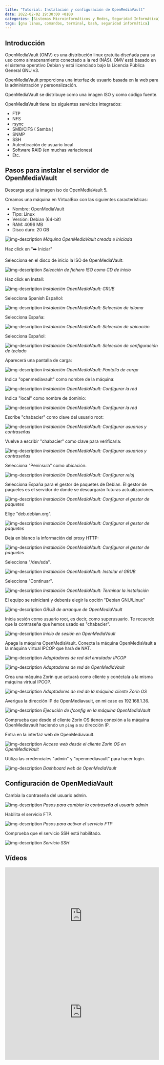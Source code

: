 ```yaml
---
title: "Tutorial: Instalación y configuración de OpenMediaVault"
date: 2022-02-02 19:30:00 +0100
categories: [Sistemas Microinformáticos y Redes, Seguridad Informática]
tags: [gnu linux, comandos, terminal, bash, seguridad informática]
---
```


## Introducción

OpenMediaVault (OMV) es una distribución linux gratuita diseñada para su uso como almacenamiento conectado a la red (NAS). OMV está basado en el sistema operativo Debian y está licenciado bajo la Licencia Pública General GNU v3.

OpenMediaVault proporciona una interfaz de usuario basada en la web para la administración y personalización.

OpenMediaVault se distribuye como una imagen ISO y como código fuente.

OpenMediaVault tiene los siguientes servicios integrados: 

- FTP
- NFS
- rsync
- SMB/CIFS ( Samba )
- SNMP
- SSH
- Autenticación de usuario local
- Software RAID (en muchas variaciones)
- Etc.

## Pasos para instalar el servidor de OpenMediaVault

Descarga [aquí](https://www.openmediavault.org/?page_id=77) la imagen iso de OpenMediaVault 5.

Creamos una máquina en VirtualBox con las siguientes características:

- Nombre: OpenMediaVault
- Tipo: Linux
- Versión: Debian (64-bit)
- RAM: 4096 MB
- Disco duro: 20 GB

![img-description](/assets/img/tutorial-instalacion-openmediavault/vbox-openmediavault-recien-creado.png)
_Máquina OpenMediaVault creada e iniciada_

Haz click en "➡️ Iniciar"

Selecciona en el disco de inicio la ISO de OpenMediaVault:

![img-description](/assets/img/tutorial-instalacion-openmediavault/seleccion-iso-openmediavault.png)
_Selección de fichero ISO como CD de inicio_

Haz click en Install:

![img-description](/assets/img/tutorial-instalacion-openmediavault/1.png)
_Instalación OpenMediaVault: GRUB_

Selecciona Spanish Español:

![img-description](/assets/img/tutorial-instalacion-openmediavault/2.png)
_Instalación OpenMediaVault: Selección de idioma_

Selecciona España:

![img-description](/assets/img/tutorial-instalacion-openmediavault/3.png)
_Instalación OpenMediaVault: Selección de ubicación_

Selecciona Español:

![img-description](/assets/img/tutorial-instalacion-openmediavault/4.png)
_Instalación OpenMediaVault: Selección de configuración de teclado_

Aparecerá una pantalla de carga:

![img-description](/assets/img/tutorial-instalacion-openmediavault/5.png)
_Instalación OpenMediaVault: Pantalla de carga_

Indica "openmediavault" como nombre de la máquina:

![img-description](/assets/img/tutorial-instalacion-openmediavault/6.png)
_Instalación OpenMediaVault: Configurar la red_

Indica "local" como nombre de dominio:

![img-description](/assets/img/tutorial-instalacion-openmediavault/7.png)
_Instalación OpenMediaVault: Configurar la red_

Escribe "chabacier" como clave del usuario root:

![img-description](/assets/img/tutorial-instalacion-openmediavault/8.png)
_Instalación OpenMediaVault: Configurar usuarios y contraseñas_

Vuelve a escribir "chabacier" como clave para verificarla:

![img-description](/assets/img/tutorial-instalacion-openmediavault/9.png)
_Instalación OpenMediaVault: Configurar usuarios y contraseñas_

Selecciona "Península" como ubicación.

![img-description](/assets/img/tutorial-instalacion-openmediavault/10.png)
_Instalación OpenMediaVault: Configurar reloj_

Selecciona España para el gestor de paquetes de Debian. El gestor de paquetes es el servidor de donde se descargarán futuras actualizaciones.

![img-description](/assets/img/tutorial-instalacion-openmediavault/11.png)
_Instalación OpenMediaVault: Configurar el gestor de paquetes_

Elige "deb.debian.org".

![img-description](/assets/img/tutorial-instalacion-openmediavault/12.png)
_Instalación OpenMediaVault: Configurar el gestor de paquetes_

Deja en blanco la información del proxy HTTP:

![img-description](/assets/img/tutorial-instalacion-openmediavault/13.png)
_Instalación OpenMediaVault: Configurar el gestor de paquetes_

Selecciona "/dev/sda".

![img-description](/assets/img/tutorial-instalacion-openmediavault/14.png)
_Instalación OpenMediaVault: Instalar el GRUB_

Selecciona "Continuar".

![img-description](/assets/img/tutorial-instalacion-openmediavault/15.png)
_Instalación OpenMediaVault: Terminar la instalación_

El equipo se reiniciará y deberás elegir la opción "Debian GNU/Linux"

![img-description](/assets/img/tutorial-instalacion-openmediavault/16.png)
_GRUB de arranque de OpenMediaVault_

Inicia sesión como usuario root, es decir, como superusuario. Te recuerdo que la contraseña que hemos usado es "chabacier".

![img-description](/assets/img/tutorial-instalacion-openmediavault/17.png)
_Inicio de sesión en OpenMediaVault_

Apaga la máquina OpenMediaVault. Conecta la máquina OpenMediaVault a la máquina virtual IPCOP que hará de NAT.

![img-description](/assets/img/tutorial-instalacion-openmediavault/vbox-enrutardor.png)
_Adaptadores de red del enrutador IPCOP_

![img-description](/assets/img/tutorial-instalacion-openmediavault/vbox-openmediavault.png)
_Adaptadores de red de OpenMediaVault_

Crea una máquina Zorin que actuará como cliente y conéctala a la misma máquina virtual IPCOP.

![img-description](/assets/img/tutorial-instalacion-openmediavault/vbox-zorin-cliente.png)
_Adaptadores de red de la máquina cliente Zorin OS_

Averigua la dirección IP de OpenMediavault, en mi caso es 192.168.1.36.

![img-description](/assets/img/tutorial-instalacion-openmediavault/omv-ifconfig.png)
_Ejecución de ifconfig en la máquina OpenMediaVault_

Comprueba que desde el cliente Zorin OS tienes conexión a la máquina OpenMediavault haciendo un `ping` a su dirección IP.

Entra en la interfaz web de OpenMediavault.

![img-description](/assets/img/tutorial-instalacion-openmediavault/omv-login.png)
_Acceso web desde el cliente Zorin OS en OpenMediaVault_

Utiliza las credenciales "admin" y "openmediavault" para hacer login.

![img-description](/assets/img/tutorial-instalacion-openmediavault/omv-dashboard.png)
_Dashboard web de OpenMediaVault_

## Configuración de OpenMediaVault

Cambia la contraseña del usuario admin.

![img-description](/assets/img/tutorial-instalacion-openmediavault/omv-password.png)
_Pasos para cambiar la contraseña al usuario admin_

Habilita el servicio FTP.

![img-description](/assets/img/tutorial-instalacion-openmediavault/omv-ftp.png)
_Pasos para activar el servicio FTP_

Comprueba que el servicio SSH está habilitado.

![img-description](/assets/img/tutorial-instalacion-openmediavault/omv-ssh.png)
_Servicio SSH_


## Vídeos

<iframe width="100%" height="315" src="https://www.youtube.com/embed/wg3vsJDm6T8" title="YouTube video player" frameborder="0" allow="accelerometer; autoplay; clipboard-write; encrypted-media; gyroscope; picture-in-picture" allowfullscreen></iframe>

<iframe width="100%" height="315" src="https://www.youtube.com/embed/eBqin7ngD2Y" title="YouTube video player" frameborder="0" allow="accelerometer; autoplay; clipboard-write; encrypted-media; gyroscope; picture-in-picture" allowfullscreen></iframe>
